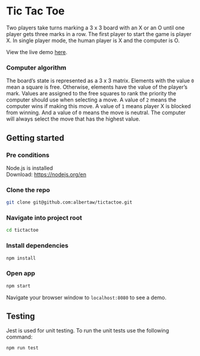# Tic Tac Toe

Two players take turns marking a 3 x 3 board with an X or an O until one player gets three marks in a row. The first player to start the game is player X. In single player mode, the human player is X and the computer is O. 

View the live demo [here]( https://alberta-tictactoe-d971d09a34ae.herokuapp.com/).

### Computer algorithm

The board’s state is represented as a 3 x 3 matrix. Elements with the value `0` mean a square is free. Otherwise, elements have the value of the player’s mark. Values are assigned to the free squares to rank the priority the computer should use when selecting a move. A value of `2` means the computer wins if making this move. A value of `1` means player X is blocked from winning. And a value of `0` means the move is neutral. The computer will always select the move that has the highest value.

## Getting started

### Pre conditions

Node.js is installed  
Download: https://nodejs.org/en

### Clone the repo

```bash
git clone git@github.com:albertaw/tictactoe.git
```

### Navigate into project root

```bash
cd tictactoe
```

### Install dependencies

```bash
npm install
```
### Open app

```bash
npm start
```

Navigate your browser window to `localhost:8080` to see a demo.

## Testing

Jest is used for unit testing. To run the unit tests use the following command:

```bash
npm run test
```
